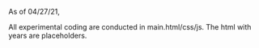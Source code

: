 As of 04/27/21, 

All experimental coding are conducted in main.html/css/js. The html with years are placeholders.
